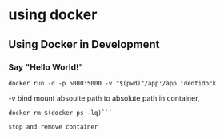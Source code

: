 # using docker

## Using Docker in Development

### Say "Hello World!"

```docker run -d -p 5000:5000 -v "$(pwd)"/app:/app identidock```

-v bind mount absoulte path to absolute path in container,

```docker stop $(docker ps -lq)
docker rm $(docker ps -lq)```

stop and remove container



 
